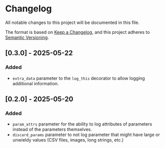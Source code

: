 # Changelog

All notable changes to this project will be documented in this file.

The format is based on [Keep a Changelog](https://keepachangelog.com/en/1.0.0/),
and this project adheres to [Semantic Versioning](https://semver.org/spec/v2.0.0.html).

## [0.3.0] - 2025-05-22

### Added
- `extra_data` parameter to the `log_this` decorator to allow logging additional information.

## [0.2.0] - 2025-05-20

### Added
- `param_attrs` parameter for the ability to log attributes of parameters instead of the parameters themselves.
- `discard_params` parameter to not log parameter that might have large or unwieldy values (CSV files, images, long strings, etc.)

